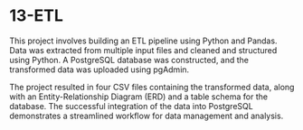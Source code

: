# 13-ETL

This project involves building an ETL pipeline using Python and Pandas. Data was extracted from multiple input files and cleaned and structured using Python. A PostgreSQL database was constructed, and the transformed data was uploaded using pgAdmin.

The project resulted in four CSV files containing the transformed data, along with an Entity-Relationship Diagram (ERD) and a table schema for the database. The successful integration of the data into PostgreSQL demonstrates a streamlined workflow for data management and analysis.
